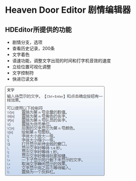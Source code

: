 # Heaven Door Editor 剧情编辑器
## HDEditor所提供的功能
- 剧情分支，选项
- 查看历史记录，200条
- 文字着色
- 语速功能，调整文字出现的时间和打字机音效的速度
- 立绘位置可视化调整
- 文字控制符
- 快进已读文本

![avatar](./HeavenDoor_img_1.png)